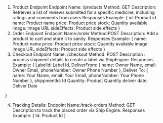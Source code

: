 1. Product Endpoint
Endpoint Name: /products
Method: GET
Description:  Retrieves a list of reviews submitted for a specific medicine, including ratings and comments from users
Responses Example:
{
    id: Product id
    name: Product name
    price: Product price
    stock: Quantity available
    image: Image URL
    sideEffects: Product side effects
}
2. Order Endpoint
Endpoint Name:/order
Method:POST
Description: Add a product to cart and store it to sanity.
Responses Example:
{
    name: Product name
    price: Product price
    stock: Quantity available
    image: Image URL
    sideEffects: Product side effects 
}
3. Checkout 
Endpoint Name: /checkout
Method: POST
Description : process shipment details to create a label via ShipEngine.
Responses Example:
{
    LabelId: Label Id,
    DeliverFrom: {
        name: Owner Name,
        email: Owner Email,
        phoneNumber: Owner Phone Number
    },
    Deliver To: {
        name: Your Name,
        email: Your Email,
        phoneNumber: Your Phone Number
    },
    shippmentId: Id
    Quantity: Product Quantity
    deliver date: Deliver Date

}

4. Tracking Details:
Endpoint Name:/track-orders
Method: GET
Description:to track the placed order via Ship Engine.
Responses Example:
{
    Id: Product Id
}
